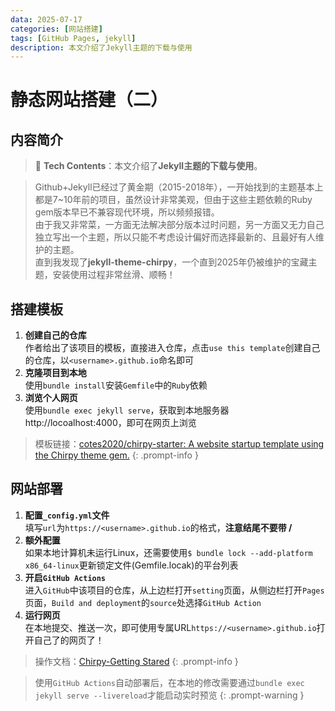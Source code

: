 ```yaml
---
data: 2025-07-17
categories: [网站搭建]
tags: [GitHub Pages, jekyll]
description: 本文介绍了Jekyll主题的下载与使用
---
```


# 静态网站搭建（二）

## 内容简介

> 🚩 **Tech Contents**：本文介绍了**Jekyll主题的下载与使用**。

> Github+Jekyll已经过了黄金期（2015-2018年），一开始找到的主题基本上都是7~10年前的项目，虽然设计非常美观，但由于这些主题依赖的Ruby gem版本早已不兼容现代环境，所以频频报错。
<br>由于我又非常菜，一方面无法解决部分版本过时问题，另一方面又无力自己独立写出一个主题，所以只能不考虑设计偏好而选择最新的、且最好有人维护的主题。
<br>直到我发现了**jekyll-theme-chirpy**，一个直到2025年仍被维护的宝藏主题，安装使用过程非常丝滑、顺畅！


## 搭建模板
1. **创建自己的仓库**
<br>作者给出了该项目的模板，直接进入仓库，点击`use this template`创建自己的仓库，以`<username>.github.io`命名即可
2. **克隆项目到本地**
<br>使用`bundle install`安装`Gemfile`中的`Ruby`依赖
3. **浏览个人网页**
<br>使用`bundle exec jekyll serve`，获取到本地服务器http://locoalhost:4000，即可在网页上浏览

> 模板链接：[cotes2020/chirpy-starter: A website startup template using the Chirpy theme gem.](https://github.com/cotes2020/chirpy-starter)
{: .prompt-info }

## 网站部署
1. **配置`_config.yml`文件**
<br>填写`url`为`https://<username>.github.io`的格式，**注意结尾不要带 /**
2. **额外配置**
<br>如果本地计算机未运行Linux，还需要使用`$ bundle lock --add-platform x86_64-linux`更新锁定文件(Gemfile.locak)的平台列表
3. **开启`GitHub Actions`**
<br>进入`GitHub`中该项目的仓库，从上边栏打开`setting`页面，从侧边栏打开`Pages`页面，`Build and deployment`的`source`处选择`GitHub Action`
4. **运行网页**
<br>在本地提交、推送一次，即可使用专属URL`https://<username>.github.io`打开自己了的网页了！

> 操作文档：[Chirpy-Getting Stared](https://chirpy.cotes.page/posts/getting-started/)
{: .prompt-info }

> 使用`GitHub Actions`自动部署后，在本地的修改需要通过`bundle exec jekyll serve --livereload`才能启动实时预览
{: .prompt-warning }
